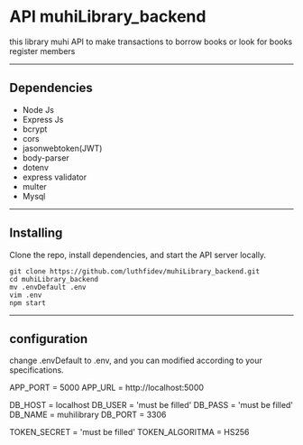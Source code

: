 # API muhiLibrary_backend
 
this library muhi API to make transactions to borrow books or look for books register members

***

## Dependencies

* Node Js
* Express Js
* bcrypt
* cors
* jasonwebtoken(JWT)
* body-parser
* dotenv
* express validator
* multer
* Mysql
  
***

## Installing

Clone the repo, install dependencies, and start the API server locally.

```shell
git clone https://github.com/luthfidev/muhiLibrary_backend.git
cd muhiLibrary_backend
mv .envDefault .env
vim .env
npm start
```
***

## configuration

change .envDefault to .env, and you can modified according to your specifications.

APP_PORT = 5000
APP_URL = http://localhost:5000

DB_HOST = localhost
DB_USER = 'must be filled'
DB_PASS = 'must be filled'
DB_NAME = muhilibrary
DB_PORT = 3306

TOKEN_SECRET = 'must be filled'
TOKEN_ALGORITMA = HS256